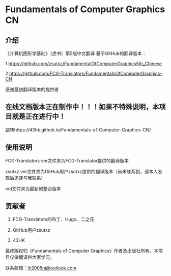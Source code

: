 # Fundamentals of Computer Graphics CN

## 介绍
《计算机图形学基础》（虎书）第5版中文翻译
基于GitHub的翻译版本：

1.https://github.com/zsutxz/FundamentalOfComputerGraphics5th_Chinese

2.https://github.com/FCG-Translators/FundamentalsOfComputerGraphics-CN

感谢最初翻译版本的提供者

## 在线文档版本正在制作中！！！如果不特殊说明，本项目就是正在进行中！
跳转https://43hk.github.io/Fundamentals-of-Computer-Graphics-CN/


## 使用说明
FCG-Translators ver文件夹为FCG-Translator提供的翻译版本

zsutxz ver文件夹为GitHub用户zsutxz提供的翻译版本（尚未联系到，请本人发现后迅速与我联系）

md文件夹为最新的整合版本


## 贡献者
1.  FCG-Translators的布丁、Hugo、二之花
   
2.  GitHub用户zsutxz

3.  43HK

最终版权归《Fundamentals of Computer Graphics》作者及出版社所有，本项目仅做翻译供大家学习。

联系邮箱：jh2005nj@outlook.com
